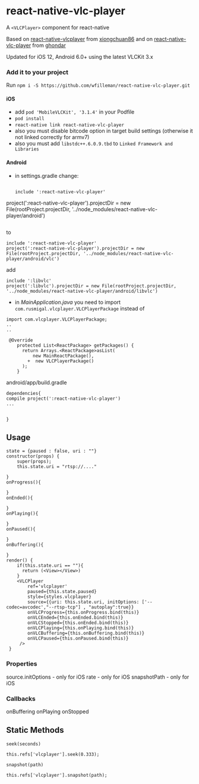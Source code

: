 # react-native-vlc-player

A `<VLCPlayer>` component for react-native

Based on [react-native-vlcplayer](https://github.com/xiongchuan86/react-native-vlcplayer) from [xiongchuan86](https://github.com/xiongchuan86) and on [react-native-vlc-player](https://github.com/ghondar/react-native-vlc-player) from [ghondar](https://github.com/ghondar)

Updated for iOS 12, Android 6.0+ using the latest VLCKit 3.x

### Add it to your project

Run `npm i -S https://github.com/wfilleman/react-native-vlc-player.git`

#### iOS

- add `pod 'MobileVLCKit', '3.1.4'` in your Podfile
- `pod install`
- `react-native link react-native-vlc-player`
- also you must disable bitcode option in target build settings (otherwise it not linked correctly for armv7)
- also you must add `libstdc++.6.0.9.tbd` to `Linked Framework and Libraries`

#### Android

- in settings.gradle change:

  ```
  
  include ':react-native-vlc-player'
  
project(':react-native-vlc-player').projectDir = new File(rootProject.projectDir, '../node_modules/react-native-vlc-player/android')
```

  ```
  

  to

  ```
  include ':react-native-vlc-player'
  project(':react-native-vlc-player').projectDir = new File(rootProject.projectDir, '../node_modules/react-native-vlc-player/android/vlc')
  ```
  
  
  
  add
  
  ```
  include ':libvlc'
  project(':libvlc').projectDir = new File(rootProject.projectDir, '../node_modules/react-native-vlc-player/android/libvlc')
  
  ```
  
- in *MainApplication.java* you need to import `com.rusmigal.vlcplayer.VLCPlayerPackage` instead of 
```
import com.vlcplayer.VLCPlayerPackage;
..
..

 @Override
    protected List<ReactPackage> getPackages() {
      return Arrays.<ReactPackage>asList(
          new MainReactPackage(),
        +  new VLCPlayerPackage()
      );
    }

```


 android/app/build.gradle 
 
 ```
 dependencies{
 compile project(':react-native-vlc-player')
 ...
  
 
 }
 ```


## Usage
 

```
state = {paused : false, uri : ""}
constructor(props) {
    super(props); 
    this.state.uri = "rtsp://...."
    
}
onProgress(){

}
onEnded(){

}
onPlaying(){

}
onPaused(){

}
onBuffering(){

}
render() {
    if(this.state.uri == ""){
      return (<View></View>)
    }
    <VLCPlayer
        ref='vlcplayer'
        paused={this.state.paused}
        style={styles.vlcplayer}
        source={{uri: this.state.uri, initOptions: ['--codec=avcodec',"--rtsp-tcp"] , "autoplay":true}}
        onVLCProgress={this.onProgress.bind(this)}
        onVLCEnded={this.onEnded.bind(this)}
        onVLCStopped={this.onEnded.bind(this)}
        onVLCPlaying={this.onPlaying.bind(this)}
        onVLCBuffering={this.onBuffering.bind(this)}
        onVLCPaused={this.onPaused.bind(this)}
     />
 }

```
### Properties
source.initOptions - only for iOS
rate - only for iOS
snapshotPath - only for iOS

### Callbacks
onBuffering
onPlaying
onStopped

## Static Methods

`seek(seconds)`

```
this.refs['vlcplayer'].seek(0.333);
```

`snapshot(path)`

```
this.refs['vlcplayer'].snapshot(path);
```
